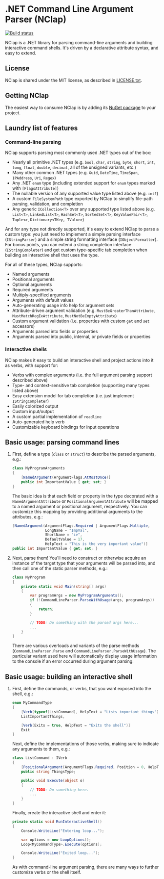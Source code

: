 # .NET Command Line Argument Parser (NClap)

[![Build status](https://ci.appveyor.com/api/projects/status/ay9tjpxor3n4gv1i/branch/master?svg=true)](https://ci.appveyor.com/project/reubeno/nclap/branch/master)

NClap is a .NET library for parsing command-line arguments and building interactive
command shells. It's driven by a declarative attribute syntax, and easy to extend.

## License

NClap is shared under the MIT license, as described in [LICENSE.txt](https://reubeno.github.io/NClap/LICENSE.txt).


## Getting NClap

The easiest way to consume NClap is by adding its [NuGet package](https://www.nuget.org/packages/NClap) to your project.


## Laundry list of features

### Command-line parsing

NClap supports parsing most commonly used .NET types out of the box:

* Nearly all primitive .NET types (e.g. `bool`, `char`, `string`, `byte`, `short`, `int`, `long`, `float`, `double`, `decimal`, all of the unsigned variants, etc.)
* Many other common .NET types (e.g. `Guid`, `DateTime`, `TimeSpan`, `IPAddress`, `Uri`, `Regex`)
* Any .NET `enum` type (including extended support for `enum` types marked with `[FlagsAttribute]`)
* The nullable version of any supported value type listed above (e.g. `int?`)
* A custom `FileSystemPath` type exported by NClap to simplify file-path parsing, validation, and completion
* Any generic `ICollection<T>` over any supported type listed above (e.g. `List<T>`, `LinkedList<T>`, `HashSet<T>`, `SortedSet<T>`, `KeyValuePair<T>`, `Tuple<>`, `Dictionary<TKey, TValue>`)

And for any type not directly supported, it's easy to extend NClap to parse a
custom type: you just need to implement a simple parsing interface
(`IStringParser`) and a simple string formatting interface (`IObjectFormatter`).
For bonus points, you can extend a string completion interface
(`IStringCompleter`) and get custom type-specific tab completion when building
an interactive shell that uses the type.

For all of these types, NClap supports:

* Named arguments
* Positional arguments
* Optional arguments
* Required arguments
* Multiply-specified arguments
* Arguments with default values
* Auto-generating usage info help for argument sets
* Attribute-driven argument validation (e.g. `MustBeGreaterThanAttribute`, `MustMatchRegExAttribute`, `MustNotBeEmptyAttribute`)
* Custom argument validation (i.e. properties with custom `get` and `set` accessors)
* Arguments parsed into fields or properties
* Arguments parsed into public, internal, or private fields or properties

### Interactive shells

NClap makes it easy to build an interactive shell and project actions into it as verbs, with support for:

* Verbs with complex arguments (i.e. the full argument parsing support described above)
* Type- and context-sensitive tab completion (supporting many types listed above)
* Easy extension model for tab completion (i.e. just implement `IStringCompleter`)
* Easily colorized output
* Custom input/output
* A custom partial implementation of `readline`
* Auto-generated help verb
* Customizable keyboard bindings for input operations

## Basic usage: parsing command lines

1. First, define a type (`class` or `struct`) to describe the parsed arguments, e.g.:

    ```csharp
    class MyProgramArguments
    {
        [NamedArgument(ArgumentFlags.AtMostOnce)]
        public int ImportantValue { get; set; }
    }
    ```

    The basic idea is that each field or property in the type decorated with a `NamedArgumentAttribute` or
    `PositionalArgumentAttribute` will be mapped to a named argument or positional argument, respectively.
    You can customize this mapping by providing additional arguments to the attributes, e.g.:

    ```csharp
    [NamedArgument(ArgumentFlags.Required | ArgumentFlags.Multiple,
                   LongName = "ImpVal",
                   ShortName = "iv",
                   DefaultValue = 17,
                   HelpText = "This is the very important value")]
    public int ImportantValue { get; set; }
    ```

2. Next, parse them!  You'll need to construct or otherwise acquire an instance of the target type that
   your arguments will be parsed into, and then call one of the static parser methods, e.g.:

    ```csharp
    class MyProgram
    {
        private static void Main(string[] args)
        {
            var programArgs = new MyProgramArguments();
            if (!CommandLineParser.ParseWithUsage(args, programArgs))
            {
                return;
            }

            // TODO: Do something with the parsed args here...
            ...
        }
    }
    ```

    There are various overloads and variants of the parse methods (`CommandLineParser.Parse` and
    `CommandLineParser.ParseWithUsage`).  The particular variant used here will automatically
    display usage information to the console if an error occurred during argument parsing.

## Basic usage: building an interactive shell

1. First, define the commands, or verbs, that you want exposed into the shell, e.g.:

    ```csharp
    enum MyCommandType
    {
        [Verb(typeof(ListCommand), HelpText = "Lists important things")]
        ListImportantThings,

        [Verb(Exits = true, HelpText = "Exits the shell")]
        Exit
    }
    ```

    Next, define the implementations of those verbs, making sure to indicate any arguments to them, e.g.:

    ```csharp
    class ListCommand : IVerb
    {
        [PositionalArgument(ArgumentFlags.Required, Position = 0, HelpText = "Type of things to list")]
        public string ThingsType;

        public void Execute(object o)
        {
            // TODO: Do something here.
            ...
        }
    }
    ```

    Finally, create the interactive shell and enter it:

    ```csharp
    private static void RunInteractiveShell()
    {
        Console.WriteLine("Entering loop...");

        var options = new LoopOptions();
        Loop<MyCommandType>.Execute(options);

        Console.WriteLine("Exited loop...");
    }
    ```

    As with command-line argument parsing, there are many ways to further customize verbs or the
    shell itself.
